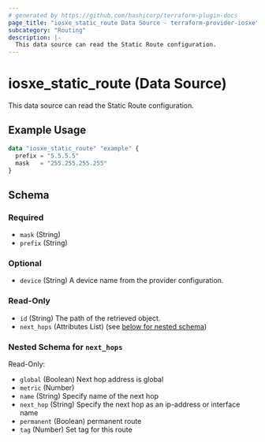 ```yaml
---
# generated by https://github.com/hashicorp/terraform-plugin-docs
page_title: "iosxe_static_route Data Source - terraform-provider-iosxe"
subcategory: "Routing"
description: |-
  This data source can read the Static Route configuration.
---
```


# iosxe_static_route (Data Source)

This data source can read the Static Route configuration.

## Example Usage

```terraform
data "iosxe_static_route" "example" {
  prefix = "5.5.5.5"
  mask   = "255.255.255.255"
}
```

<!-- schema generated by tfplugindocs -->
## Schema

### Required

- `mask` (String)
- `prefix` (String)

### Optional

- `device` (String) A device name from the provider configuration.

### Read-Only

- `id` (String) The path of the retrieved object.
- `next_hops` (Attributes List) (see [below for nested schema](#nestedatt--next_hops))

<a id="nestedatt--next_hops"></a>
### Nested Schema for `next_hops`

Read-Only:

- `global` (Boolean) Next hop address is global
- `metric` (Number)
- `name` (String) Specify name of the next hop
- `next_hop` (String) Specify the next hop as an ip-address or interface name
- `permanent` (Boolean) permanent route
- `tag` (Number) Set tag for this route
